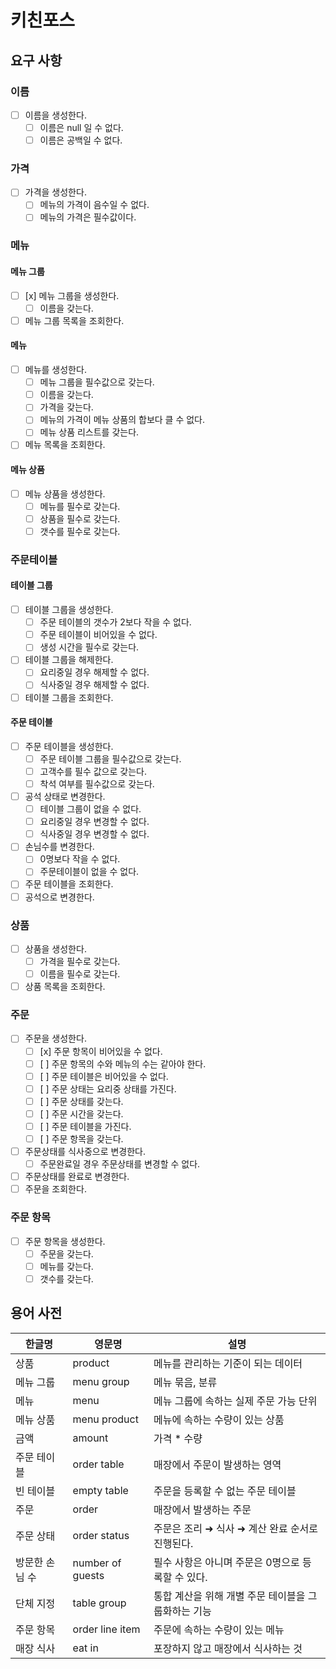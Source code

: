 # 키친포스

## 요구 사항

### 이름

- [ ] 이름을 생성한다.
    - [ ] 이름은 null 일 수 없다.
    - [ ] 이름은 공백일 수 없다.

### 가격

- [ ] 가격을 생성한다.
    - [ ] 메뉴의 가격이 음수일 수 없다.
    - [ ] 메뉴의 가격은 필수값이다.

### 메뉴

#### 메뉴 그룹

- [ ] [x] 메뉴 그룹을 생성한다.
    - [ ] 이름을 갖는다.
- [ ] 메뉴 그룹 목록을 조회한다.

#### 메뉴

- [ ] 메뉴를 생성한다.
    - [ ] 메뉴 그룹을 필수값으로 갖는다.
    - [ ] 이름을 갖는다.
    - [ ] 가격을 갖는다.
    - [ ] 메뉴의 가격이 메뉴 상품의 합보다 클 수 없다.
    - [ ] 메뉴 상품 리스트를 갖는다.
- [ ] 메뉴 목록을 조회한다.

#### 메뉴 상품

- [ ] 메뉴 상품을 생성한다.
    - [ ] 메뉴를 필수로 갖는다.
    - [ ] 상품을 필수로 갖는다.
    - [ ] 갯수를 필수로 갖는다.

### 주문테이블

#### 테이블 그룹

- [ ] 테이블 그룹을 생성한다.
    - [ ] 주문 테이블의 갯수가 2보다 작을 수 없다.
    - [ ] 주문 테이블이 비어있을 수 없다.
    - [ ] 생성 시간을 필수로 갖는다.
- [ ] 테이블 그룹을 해제한다.
    - [ ] 요리중일 경우 해제할 수 없다.
    - [ ] 식사중일 경우 해제할 수 없다.
- [ ] 테이블 그룹을 조회한다.

#### 주문 테이블

- [ ] 주문 테이블을 생성한다.
    - [ ] 주문 테이블 그룹을 필수값으로 갖는다.
    - [ ] 고객수를 필수 값으로 갖는다.
    - [ ] 착석 여부를 필수값으로 갖는다.
- [ ] 공석 상태로 변경한다.
    - [ ] 테이블 그룹이 없을 수 없다.
    - [ ] 요리중일 경우 변경할 수 없다.
    - [ ] 식사중일 경우 변경할 수 없다.
- [ ] 손님수를 변경한다.
    - [ ] 0명보다 작을 수 없다.
    - [ ] 주문테이블이 없을 수 없다.
- [ ] 주문 테이블을 조회한다.
- [ ] 공석으로 변경한다.

### 상품

- [ ] 상품을 생성한다.
    - [ ] 가격을 필수로 갖는다.
    - [ ] 이름을 필수로 갖는다.
- [ ] 상품 목록을 조회한다.

### 주문

- [ ] 주문을 생성한다.
    - [ ] [x] 주문 항목이 비어있을 수 없다.
    - [ ] [ ] 주문 항목의 수와 메뉴의 수는 같아야 한다.
    - [ ] [ ] 주문 테이블은 비어있을 수 없다.
    - [ ] [ ] 주문 상태는 요리중 상태를 가진다.
    - [ ] [ ] 주문 상태를 갖는다.
    - [ ] [ ] 주문 시간을 갖는다.
    - [ ] [ ] 주문 테이블을 가진다.
    - [ ] [ ] 주문 항목을 갖는다.
- [ ] 주문상태를 식사중으로 변경한다.
    - [ ] 주문완료일 경우 주문상태를 변경할 수 없다.
- [ ] 주문상태를 완료로 변경한다.
- [ ] 주문을 조회한다.

### 주문 항목

- [ ] 주문 항목을 생성한다.
    - [ ] 주문을 갖는다.
    - [ ] 메뉴를 갖는다.
    - [ ] 갯수를 갖는다.

## 용어 사전

| 한글명 | 영문명 | 설명 |
| --- | --- | --- |
| 상품 | product | 메뉴를 관리하는 기준이 되는 데이터 |
| 메뉴 그룹 | menu group | 메뉴 묶음, 분류 |
| 메뉴 | menu | 메뉴 그룹에 속하는 실제 주문 가능 단위 |
| 메뉴 상품 | menu product | 메뉴에 속하는 수량이 있는 상품 |
| 금액 | amount | 가격 * 수량 |
| 주문 테이블 | order table | 매장에서 주문이 발생하는 영역 |
| 빈 테이블 | empty table | 주문을 등록할 수 없는 주문 테이블 |
| 주문 | order | 매장에서 발생하는 주문 |
| 주문 상태 | order status | 주문은 조리 ➜ 식사 ➜ 계산 완료 순서로 진행된다. |
| 방문한 손님 수 | number of guests | 필수 사항은 아니며 주문은 0명으로 등록할 수 있다. |
| 단체 지정 | table group | 통합 계산을 위해 개별 주문 테이블을 그룹화하는 기능 |
| 주문 항목 | order line item | 주문에 속하는 수량이 있는 메뉴 |
| 매장 식사 | eat in | 포장하지 않고 매장에서 식사하는 것 |
